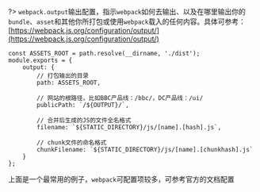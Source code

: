?> `webpack.output`输出配置，指示`webpack`如何去输出、以及在哪里输出你的`bundle`、`asset`和其他你所打包或使用`webpack`载入的任何内容。具体可参考：[https://webpack.js.org/configuration/output/](https://webpack.js.org/configuration/output/)

    const ASSETS_ROOT = path.resolve(__dirname, './dist');
    module.exports = {
        output: {
            // 打包输出的目录
            path: ASSETS_ROOT,

            // 网站的根路径，比如BBC产品线：/bbc/，DC产品线：/ui/
            publicPath: `/${OUTPUT}/`,

            // 合并后生成的JS的文件全名格式
            filename: `${STATIC_DIRECTORY}/js/[name].[hash].js`,

            // chunk文件的命名格式
            chunkFilename: `${STATIC_DIRECTORY}/js/[name].[chunkhash].js`
        }
    };

上面是一个最常用的例子，`webpack`可配置项较多，可参考官方的文档配置
